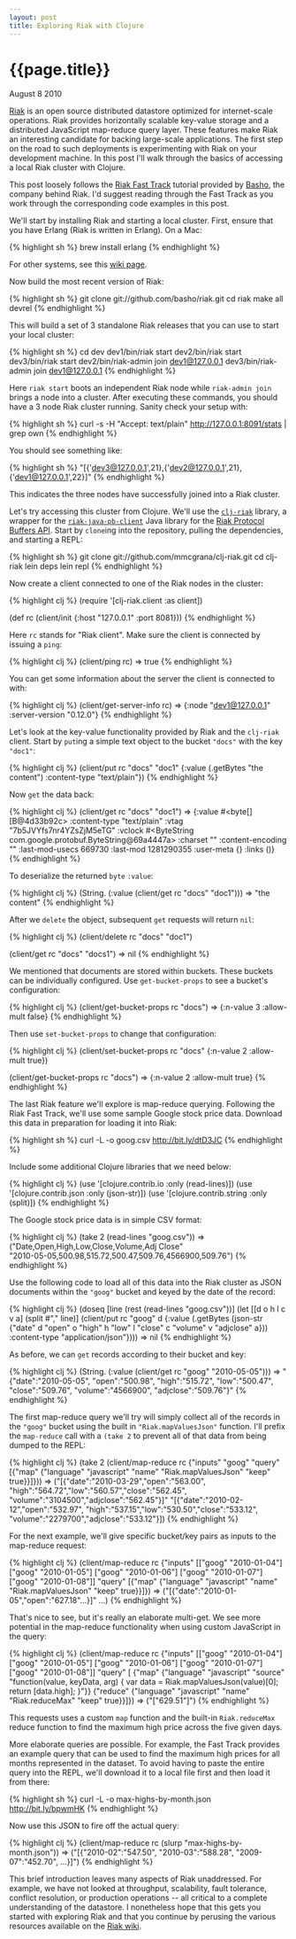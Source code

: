 ```yaml
---
layout: post
title: Exploring Riak with Clojure
---
```


# {{page.title}}

<span class="meta">August 8 2010</span>

[Riak](http://www.basho.com/Riak.html) is an open source distributed datastore optimized for internet-scale operations. Riak provides horizontally scalable key-value storage and a distributed JavaScript map-reduce query layer. These features make Riak an interesting candidate for backing large-scale applications. The first step on the road to such deployments is experimenting with Riak on your development machine. In this post I'll walk through the basics of accessing a local Riak cluster with Clojure.

This post loosely follows the [Riak Fast Track](https://wiki.basho.com/display/RIAK/The+Riak+Fast+Track) tutorial provided by [Basho](http://www.basho.com/), the company behind Riak. I'd suggest reading through the Fast Track as you work through the corresponding code examples in this post.

We'll start by installing Riak and starting a local cluster. First, ensure that you have Erlang (Riak is written in Erlang). On a Mac:

{% highlight sh %}
brew install erlang
{% endhighlight %}

For other systems, see this [wiki page](https://wiki.basho.com/display/RIAK/Installing+Erlang).

Now build the most recent version of Riak:

{% highlight sh %}
git clone git://github.com/basho/riak.git
cd riak
make all devrel
{% endhighlight %}

This will build a set of 3 standalone Riak releases that you can use to start your local cluster:

{% highlight sh %}
cd dev
dev1/bin/riak start
dev2/bin/riak start
dev3/bin/riak start
dev2/bin/riak-admin join dev1@127.0.0.1
dev3/bin/riak-admin join dev1@127.0.0.1
{% endhighlight %}

Here `riak start` boots an independent Riak node while `riak-admin join` brings a node into a cluster. After executing these commands, you should have a 3 node Riak cluster running. Sanity check your setup with:

{% highlight sh %}
curl -s -H "Accept: text/plain" http://127.0.0.1:8091/stats | grep own
{% endhighlight %}

You should see something like:

{% highlight sh %}
"[{'dev3@127.0.0.1',21},{'dev2@127.0.0.1',21},{'dev1@127.0.0.1',22}]"
{% endhighlight %}

This indicates the three nodes have successfully joined into a Riak cluster.

Let's try accessing this cluster from Clojure. We'll use the [`clj-riak`](http://github.com/mmcgrana/clj-riak) library, a wrapper for the [`riak-java-pb-client`](http://github.com/krestenkrab/riak-java-pb-client) Java library for the [Riak Protocol Buffers API](https://wiki.basho.com/display/RIAK/PBC+API). Start by `clone`ing into the repository, pulling the dependencies, and starting a REPL:

{% highlight sh %}
git clone git://github.com/mmcgrana/clj-riak.git
cd clj-riak
lein deps
lein repl
{% endhighlight %}

Now create a client connected to one of the Riak nodes in the cluster:

{% highlight clj %}
(require '[clj-riak.client :as client])

(def rc (client/init {:host "127.0.0.1" :port 8081}))
{% endhighlight %}

Here `rc` stands for "Riak client". Make sure the client is connected by issuing a `ping`:

{% highlight clj %}
(client/ping rc)
=> true
{% endhighlight %}

You can get some information about the server the client is connected to with:

{% highlight clj %}
(client/get-server-info rc)
=> {:node "dev1@127.0.0.1"
    :server-version "0.12.0"}
{% endhighlight %}

Let's look at the key-value functionality provided by Riak and the `clj-riak` client. Start by `put`ing a simple text object to the bucket `"docs"` with the key `"doc1"`:

{% highlight clj %}
(client/put rc "docs" "doc1"
  {:value (.getBytes "the content")
   :content-type "text/plain"})
{% endhighlight %}

Now `get` the data back:

{% highlight clj %}
(client/get rc "docs" "doc1")
=> {:value #<byte[] [B@4d33b92c>
    :content-type "text/plain"
    :vtag "7b5JVYfs7nr4YZsZjM5eTG"
    :vclock #<ByteString com.google.protobuf.ByteString@69a4447a>
    :charset ""
    :content-encoding ""
    :last-mod-usecs 669730
    :last-mod 1281290355
    :user-meta {}
    :links ()}
{% endhighlight %}

To deserialize the returned `byte` `:value`:

{% highlight clj %}
(String. (:value (client/get rc "docs" "doc1")))
=> "the content"
{% endhighlight %}

After we `delete` the object, subsequent `get` requests will return `nil`:

{% highlight clj %}
(client/delete rc "docs" "doc1")

(client/get rc "docs" "docs1")
=> nil
{% endhighlight %}

We mentioned that documents are stored within buckets. These buckets can be individually configured. Use `get-bucket-props` to see a bucket's configuration:

{% highlight clj %}
(client/get-bucket-props rc "docs")
=> {:n-value 3
    :allow-mult false}
{% endhighlight %}

Then use `set-bucket-props` to change that configuration:

{% highlight clj %}
(client/set-bucket-props rc "docs"
  {:n-value 2
   :allow-mult true})

(client/get-bucket-props rc "docs")
=> {:n-value 2
    :allow-mult true}
{% endhighlight %}
  
The last Riak feature we'll explore is map-reduce querying. Following the Riak Fast Track, we'll use some sample Google stock price data. Download this data in preparation for loading it into Riak:

{% highlight sh %}
curl -L -o goog.csv http://bit.ly/dtD3JC
{% endhighlight %}

Include some additional Clojure libraries that we need below:

{% highlight clj %}
(use '[clojure.contrib.io :only (read-lines)])
(use '[clojure.contrib.json :only (json-str)])
(use '[clojure.contrib.string :only (split)])
{% endhighlight %}

The Google stock price data is in simple CSV format:

{% highlight clj %}
(take 2 (read-lines "goog.csv"))
=> ("Date,Open,High,Low,Close,Volume,Adj Close"    
    "2010-05-05,500.98,515.72,500.47,509.76,4566900,509.76")
{% endhighlight %}

Use the following code to load all of this data into the Riak cluster as JSON documents within the `"goog"` bucket and keyed by the date of the record:

{% highlight clj %}
(doseq [line (rest (read-lines "goog.csv"))]
  (let [[d o h l c v a] (split #"," line)]
    (client/put rc "goog" d
      {:value (.getBytes (json-str
         {"date" d "open" o "high" h "low" l
          "close" c "volume" v "adjclose" a}))
       :content-type "application/json"})))
=> nil
{% endhighlight %}

As before, we can `get` records according to their bucket and key:

{% highlight clj %}
(String. (:value (client/get rc "goog" "2010-05-05")))
=> "{\"date\":\"2010-05-05\",
     \"open\":\"500.98\",
     \"high\":\"515.72\",
     \"low\":\"500.47\",
     \"close\":\"509.76\",
     \"volume\":\"4566900\",
     \"adjclose\":\"509.76\"}"
{% endhighlight %}

The first map-reduce query we'll try will simply collect all of the records in the `"goog"` bucket using the built in `"Riak.mapValuesJson"` function. I'll prefix the `map-reduce` call with a `(take 2` to prevent all of that data from being dumped to the REPL:

{% highlight clj %}
(take 2 (client/map-reduce rc
          {"inputs" "goog"
           "query" [{"map" {"language" "javascript"
                            "name" "Riak.mapValuesJson"
                            "keep" true}}]}))
=> ("[{\"date\":\"2010-03-29\",\"open\":\"563.00\",
       \"high\":\"564.72\",\"low\":\"560.57\",\"close\":\"562.45\",
       \"volume\":\"3104500\",\"adjclose\":\"562.45\"}]"
    "[{\"date\":\"2010-02-12\",\"open\":\"532.97\",
       \"high\":\"537.15\",\"low\":\"530.50\",\"close\":\"533.12\",
       \"volume\":\"2279700\",\"adjclose\":\"533.12\"}])
{% endhighlight %}

For the next example, we'll give specific bucket/key pairs as inputs to the map-reduce request:

{% highlight clj %}
(client/map-reduce rc
  {"inputs" [["goog" "2010-01-04"]
             ["goog" "2010-01-05"]
             ["goog" "2010-01-06"]
             ["goog" "2010-01-07"]
             ["goog" "2010-01-08"]]
   "query" [{"map" {"language" "javascript"
             "name" "Riak.mapValuesJson"
             "keep" true}}]})
=> ("[{\"date\":\"2010-01-05\",\"open\":\"627.18\"...}]" ...)
{% endhighlight %}

That's nice to see, but it's really an elaborate multi-get. We see more potential in the map-reduce functionality when using custom JavaScript in the query:

{% highlight clj %}
(client/map-reduce rc
  {"inputs" [["goog" "2010-01-04"]
             ["goog" "2010-01-05"]
             ["goog" "2010-01-06"]
             ["goog" "2010-01-07"]
             ["goog" "2010-01-08"]]
   "query" [
     {"map" {"language" "javascript"
             "source" "function(value, keyData, arg) {
                         var data = Riak.mapValuesJson(value)[0];
                         return [data.high]; }"}}
     {"reduce" {"language" "javascript"
                "name" "Riak.reduceMax"
                "keep" true}}]})
=> ("[\"629.51\"]")
{% endhighlight %}

This requests uses a custom `map` function and the built-in `Riak.reduceMax` reduce function to find the maximum high price across the five given days. 

More elaborate queries are possible. For example, the Fast Track provides an example query that can be used to find the maximum high prices for all months represented in the dataset. To avoid having to paste the entire query into the REPL, we'll download it to a local file first and then load it from there:

{% highlight sh %}
curl -L -o max-highs-by-month.json http://bit.ly/bpwmHK
{% endhighlight %}

Now use this JSON to fire off the actual query:

{% highlight clj %}
(client/map-reduce rc (slurp "max-highs-by-month.json"))
=> ("[{\"2010-02\":\"547.50\",
       \"2010-03\":\"588.28\",
       \"2009-07\":\"452.70\", ...}]")
{% endhighlight %}

This brief introduction leaves many aspects of Riak unaddressed. For example, we have not looked at throughput, scalability, fault tolerance, conflict resolution, or production operations -- all critical to a complete understanding of the datastore. I nonetheless hope that this gets you started with exploring Riak and that you continue by perusing the various resources available on the [Riak wiki](https://wiki.basho.com/display/RIAK/Riak).







